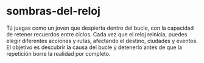 # sombras-del-reloj
 Tú juegas como un joven que despierta dentro del bucle, con la capacidad de retener recuerdos entre ciclos.  Cada vez que el reloj reinicia, puedes elegir diferentes acciones y rutas, afectando el destino, ciudades y eventos. El objetivo es descubrir la causa del bucle y detenerlo antes de que la repetición borre la realidad por completo.
